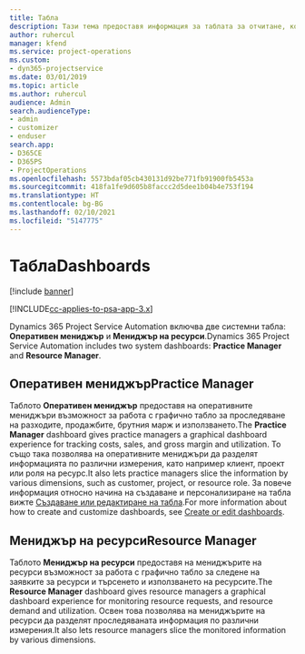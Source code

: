 ```yaml
---
title: Табла
description: Тази тема предоставя информация за таблата за отчитане, които са включени в Dynamics 365 Project Service Automation.
author: ruhercul
manager: kfend
ms.service: project-operations
ms.custom:
- dyn365-projectservice
ms.date: 03/01/2019
ms.topic: article
ms.author: ruhercul
audience: Admin
search.audienceType:
- admin
- customizer
- enduser
search.app:
- D365CE
- D365PS
- ProjectOperations
ms.openlocfilehash: 5573bdaf05cb430131d92be771fb91900fb5453a
ms.sourcegitcommit: 418fa1fe9d605b8faccc2d5dee1b04b4e753f194
ms.translationtype: HT
ms.contentlocale: bg-BG
ms.lasthandoff: 02/10/2021
ms.locfileid: "5147775"
---
```

# <a name="dashboards"></a><span data-ttu-id="c74eb-103">Табла</span><span class="sxs-lookup"><span data-stu-id="c74eb-103">Dashboards</span></span>

[!include [banner](../includes/psa-now-project-operations.md)]

[!INCLUDE[cc-applies-to-psa-app-3.x](../includes/cc-applies-to-psa-app-3x.md)]

<span data-ttu-id="c74eb-104">Dynamics 365 Project Service Automation включва две системни табла: **Оперативен мениджър** и **Мениджър на ресурси**.</span><span class="sxs-lookup"><span data-stu-id="c74eb-104">Dynamics 365 Project Service Automation includes two system dashboards: **Practice Manager** and **Resource Manager**.</span></span>

## <a name="practice-manager"></a><span data-ttu-id="c74eb-105">Оперативен мениджър</span><span class="sxs-lookup"><span data-stu-id="c74eb-105">Practice Manager</span></span> 

<span data-ttu-id="c74eb-106">Таблото **Оперативен мениджър** предоставя на оперативните мениджъри възможност за работа с графично табло за проследяване на разходите, продажбите, брутния марж и използването.</span><span class="sxs-lookup"><span data-stu-id="c74eb-106">The **Practice Manager** dashboard gives practice managers a graphical dashboard experience for tracking costs, sales, and gross margin and utilization.</span></span> <span data-ttu-id="c74eb-107">То също така позволява на оперативните мениджъри да разделят информацията по различни измерения, като например клиент, проект или роля на ресурс.</span><span class="sxs-lookup"><span data-stu-id="c74eb-107">It also lets practice managers slice the information by various dimensions, such as customer, project, or resource role.</span></span> <span data-ttu-id="c74eb-108">За повече информация относно начина на създаване и персонализиране на табла вижте [Създаване или редактиране на табла](https://docs.microsoft.com/dynamics365/customerengagement/on-premises/customize/create-edit-dashboards).</span><span class="sxs-lookup"><span data-stu-id="c74eb-108">For more information about how to create and customize dashboards, see [Create or edit dashboards](https://docs.microsoft.com/dynamics365/customerengagement/on-premises/customize/create-edit-dashboards).</span></span>

## <a name="resource-manager"></a><span data-ttu-id="c74eb-109">Мениджър на ресурси</span><span class="sxs-lookup"><span data-stu-id="c74eb-109">Resource Manager</span></span> 

<span data-ttu-id="c74eb-110">Таблото **Мениджър на ресурси** предоставя на мениджърите на ресурси възможност за работа с графично табло за следене на заявките за ресурси и търсенето и използването на ресурсите.</span><span class="sxs-lookup"><span data-stu-id="c74eb-110">The **Resource Manager** dashboard gives resource managers a graphical dashboard experience for monitoring resource requests, and resource demand and utilization.</span></span> <span data-ttu-id="c74eb-111">Освен това позволява на мениджърите на ресурси да разделят проследяваната информация по различни измерения.</span><span class="sxs-lookup"><span data-stu-id="c74eb-111">It also lets resource managers slice the monitored information by various dimensions.</span></span>
